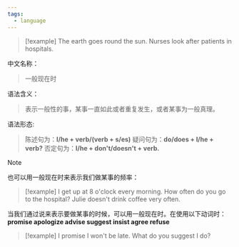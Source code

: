 ```yaml
---
tags:
  - language
---
```

> [!example]
> The earth goes round the sun.
> Nurses look after patients in hospitals.

中文名称：
> 一般现在时

语法含义：
> 表示一般性的事，某事一直如此或者重复发生，或者某事为一般真理。

语法形态:
> 陈述句为：**I/he + verb/(verb + s/es)**
> 疑问句为：**do/does + I/he + verb?**
> 否定句为：**I/he + don't/doesn't + verb.**

> [!note]
> 也可以用一般现在时来表示我们做某事的频率：
> > [!example]
> > I get up at 8 o'clock every morning.
> > How often do you go to the hospital?
> > Julie doesn't drink coffee very often.
> 
> 当我们通过说来表示要做某事的时候，可以用一般现在时。在使用以下动词时：
> **promise apologize advise suggest insist agree refuse**
> > [!example]
> > I promise I won't be late.
> > What do you suggest I do?
> 